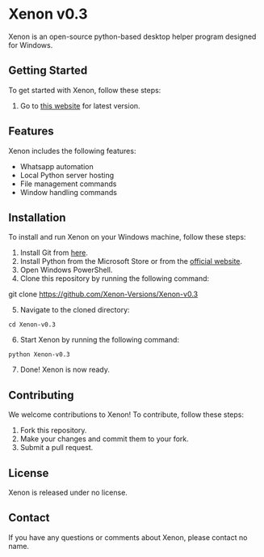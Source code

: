 # Xenon v0.3

Xenon is an open-source python-based desktop helper program designed for Windows.

## Getting Started

To get started with Xenon, follow these steps:

1. Go to [this website](https://hostserver001.github.io/xenon.web) for latest version.

## Features

Xenon includes the following features:

- Whatsapp automation
- Local Python server hosting
- File management commands
- Window handling commands

## Installation

To install and run Xenon on your Windows machine, follow these steps:

1. Install Git from [here](https://github.com/git-for-windows/git/releases/download/v2.40.0.windows.1/Git-2.40.0-64-bit.exe).
2. Install Python from the Microsoft Store or from the [official website](https://www.python.org/downloads/).
3. Open Windows PowerShell.
4. Clone this repository by running the following command:

git clone https://github.com/Xenon-Versions/Xenon-v0.3

5. Navigate to the cloned directory:

<pre><code>cd Xenon-v0.3</code></pre>

6. Start Xenon by running the following command:

<pre><code>python Xenon-v0.3</code></pre>

7. Done! Xenon is now ready.

## Contributing

We welcome contributions to Xenon! To contribute, follow these steps:

1. Fork this repository.
2. Make your changes and commit them to your fork.
3. Submit a pull request.

## License

Xenon is released under no license.

## Contact

If you have any questions or comments about Xenon, please contact no name.
